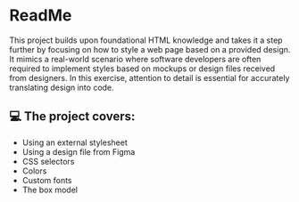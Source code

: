 # ReadMe

This project builds upon foundational HTML knowledge and takes it a step further by focusing on how to style a web page based on a provided design. It mimics a real-world scenario where software developers are often required to implement styles based on mockups or design files received from designers. In this exercise, attention to detail is essential for accurately translating design into code.

## 💻 The project covers:
- Using an external stylesheet  
- Using a design file from Figma  
- CSS selectors  
- Colors  
- Custom fonts  
- The box model

